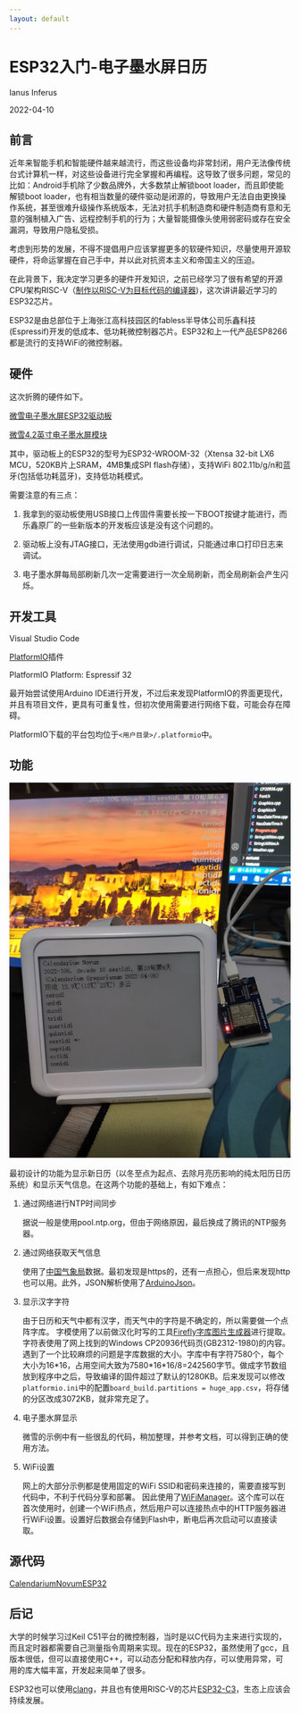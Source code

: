 ```yaml
---
layout: default
---
```


# ESP32入门-电子墨水屏日历

Ianus Inferus

2022-04-10

## 前言

近年来智能手机和智能硬件越来越流行，而这些设备均非常封闭，用户无法像传统台式计算机一样，对这些设备进行完全掌握和再编程。这导致了很多问题，常见的比如：Android手机除了少数品牌外，大多数禁止解锁boot loader，而且即使能解锁boot loader，也有相当数量的硬件驱动是闭源的，导致用户无法自由更换操作系统，甚至很难升级操作系统版本，无法对抗手机制造商和硬件制造商有意和无意的强制植入广告、远程控制手机的行为；大量智能摄像头使用弱密码或存在安全漏洞，导致用户隐私受损。

考虑到形势的发展，不得不提倡用户应该掌握更多的软硬件知识，尽量使用开源软硬件，将命运掌握在自己手中，并以此对抗资本主义和帝国主义的压迫。

在此背景下，我决定学习更多的硬件开发知识，之前已经学习了很有希望的开源CPU架构RISC-V（[制作以RISC-V为目标代码的编译器](../202201/20220125_riscv.html))，这次讲讲最近学习的ESP32芯片。

ESP32是由总部位于上海张江高科技园区的fabless半导体公司乐鑫科技(Espressif)开发的低成本、低功耗微控制器芯片。ESP32和上一代产品ESP8266都是流行的支持WiFi的微控制器。

## 硬件

这次折腾的硬件如下。

[微雪电子墨水屏ESP32驱动板](https://www.waveshare.net/wiki/E-Paper_ESP32_Driver_Board)

[微雪4.2英寸电子墨水屏模块](https://www.waveshare.net/wiki/4.2inch_e-Paper_Module)

其中，驱动板上的ESP32的型号为ESP32-WROOM-32（Xtensa 32-bit LX6 MCU，520KB片上SRAM，4MB集成SPI flash存储），支持WiFi 802.11b/g/n和蓝牙(包括低功耗蓝牙)，支持低功耗模式。

需要注意的有三点：

1. 我拿到的驱动板使用USB接口上传固件需要长按一下BOOT按键才能进行，而乐鑫原厂的一些新版本的开发板应该是没有这个问题的。

2. 驱动板上没有JTAG接口，无法使用gdb进行调试，只能通过串口打印日志来调试。

3. 电子墨水屏每局部刷新几次一定需要进行一次全局刷新，而全局刷新会产生闪烁。

## 开发工具

Visual Studio Code

[PlatformIO](https://platformio.org/)插件

PlatformIO Platform: Espressif 32

最开始尝试使用Arduino IDE进行开发，不过后来发现PlatformIO的界面更现代，并且有项目文件，更具有可重复性，但初次使用需要进行网络下载，可能会存在障碍。

PlatformIO下载的平台包均位于`<用户目录>/.platformio`中。

## 功能

![CalendariumNovumESP32.jpg](CalendariumNovumESP32.jpg)

最初设计的功能为显示新日历（以冬至点为起点、去除月亮历影响的纯太阳历日历系统）和显示天气信息。在这两个功能的基础上，有如下难点：

1. 通过网络进行NTP时间同步

    据说一般是使用pool.ntp.org，但由于网络原因，最后换成了腾讯的NTP服务器。

2. 通过网络获取天气信息

    使用了[中国气象局](https://weather.cma.cn)数据。最初发现是https的，还有一点担心，但后来发现http也可以用。此外，JSON解析使用了[ArduinoJson](https://github.com/bblanchon/ArduinoJson)。

3. 显示汉字字符

    由于日历和天气中都有汉字，而天气中的字符是不确定的，所以需要做一个点阵字库。
    字模使用了以前做汉化时写的工具[Firefly字库图片生成器](https://github.com/IanusInferus/firefly)进行提取。
    字符表使用了网上找到的Windows CP20936代码页(GB2312-1980)的内容。
    遇到了一个比较麻烦的问题是字库数据的大小。字库中有字符7580个，每个大小为16*16，占用空间大致为7580\*16\*16/8=242560字节。做成字节数组放到程序中之后，导致编译的固件超过了默认的1280KB。后来发现可以修改`platformio.ini`中的配置`board_build.partitions = huge_app.csv`，将存储的分区改成3072KB，就非常充足了。

4. 电子墨水屏显示

    微雪的示例中有一些很乱的代码，稍加整理，并参考文档，可以得到正确的使用方法。

5. WiFi设置

    网上的大部分示例都是使用固定的WiFi SSID和密码来连接的，需要直接写到代码中，不利于代码分享和部署。    因此使用了[WiFiManager](https://github.com/tzapu/WiFiManager)。这个库可以在首次使用时，创建一个WiFi热点，然后用户可以连接热点中的HTTP服务器进行WiFi设置。设置好后数据会存储到Flash中，断电后再次启动可以直接读取。

## 源代码

[CalendariumNovumESP32](https://github.com/IanusInferus/CalendariumNovumESP32)

## 后记

大学的时候学习过Keil C51平台的微控制器，当时是以C代码为主来进行实现的，而且定时器都需要自己测量指令周期来实现。现在的ESP32，虽然使用了gcc，且版本很低，但可以直接使用C++，可以动态分配和释放内存，可以使用异常，可用的库大幅丰富，开发起来简单了很多。

ESP32也可以使用[clang](https://github.com/espressif/llvm-project)，并且也有使用RISC-V的芯片[ESP32-C3](https://www.espressif.com/en/news/ESP32_C3)，生态上应该会持续发展。
